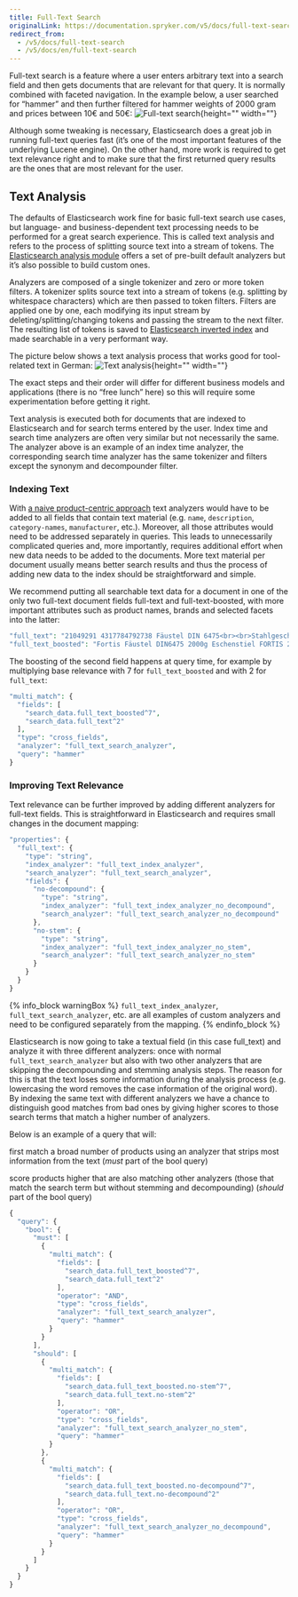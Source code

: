 ```yaml
---
title: Full-Text Search
originalLink: https://documentation.spryker.com/v5/docs/full-text-search
redirect_from:
  - /v5/docs/full-text-search
  - /v5/docs/en/full-text-search
---
```


Full-text search is a feature where a user enters arbitrary text into a search field and then gets documents that are relevant for that query. It is normally combined with faceted navigation. In the example below, a user searched for “hammer” and then further filtered for hammer weights of 2000 gram and prices between 10€ and 50€:
![Full-text search](https://spryker.s3.eu-central-1.amazonaws.com/docs/Developer+Guide/Search+Engine/Full-Text+Search/fulltext-search.png){height="" width=""}

Although some tweaking is necessary, Elasticsearch does a great job in running full-text queries fast (it’s one of the most important features of the underlying Lucene engine). On the other hand, more work is required to get text relevance right and to make sure that the first returned query results are the ones that are most relevant for the user.

## Text Analysis

The defaults of Elasticsearch work fine for basic full-text search use cases, but language- and business-dependent text processing needs to be performed for a great search experience. This is called text analysis and refers to the process of splitting source text into a stream of tokens. The [Elasticsearch analysis module](https://www.elastic.co/guide/en/elasticsearch/reference/5.0/analysis.html) offers a set of pre-built default analyzers but it’s also possible to build custom ones.

Analyzers are composed of a single tokenizer and zero or more token filters. A tokenizer splits source text into a stream of tokens (e.g. splitting by whitespace characters) which are then passed to token filters. Filters are applied one by one, each modifying its input stream by deleting/splitting/changing tokens and passing the stream to the next filter. The resulting list of tokens is saved to [Elasticsearch inverted index](https://www.elastic.co/guide/en/elasticsearch/guide/current/inverted-index.html) and made searchable in a very performant way.

The picture below shows a text analysis process that works good for tool-related text in German:
![Text analysis](https://spryker.s3.eu-central-1.amazonaws.com/docs/Developer+Guide/Search+Engine/Full-Text+Search/text-analysis.png){height="" width=""}

The exact steps and their order will differ for different business models and applications (there is no “free lunch” here) so this will require some experimentation before getting it right.

Text analysis is executed both for documents that are indexed to Elasticsearch and for search terms entered by the user. Index time and search time analyzers are often very similar but not necessarily the same. The analyzer above is an example of an index time analyzer, the corresponding search time analyzer has the same tokenizer and filters except the synonym and decompounder filter.

### Indexing Text

With [a naive product-centric approach](http://project-a.github.io/on-site-search-design-patterns-for-e-commerce/#a-naive-product-centric-approach) text analyzers would have to be added to all fields that contain text material (e.g. `name`, `description`, `category-names`, `manufacturer`, etc.). Moreover, all those attributes would need to be addressed separately in queries. This leads to unnecessarily complicated queries and, more importantly, requires additional effort when new data needs to be added to the documents. More text material per document usually means better search results and thus the process of adding new data to the index should be straightforward and simple.

We recommend putting all searchable text data for a document in one of the only two full-text document fields full-text and full-text-boosted, with more important attributes such as product names, brands and selected facets into the latter:

```php
"full_text": "21049291 4317784792738 Fäustel DIN 6475<br><br>Stahlgeschmiedet, Kopf schwarz lackiert, Bahnen poliert, doppelt geschweifter Eschenstiel mit ozeanblau lackiertem Handende SP11968",
"full_text_boosted": "Fortis Fäustel DIN6475 2000g Eschenstiel FORTIS 2000 Fäustel Handwerkzeug Hammer Fäustel Fortis Fäustel, mit Eschen-Stiel Fortis Fäustel, mit Eschen-Stiel"
```

The boosting of the second field happens at query time, for example by multiplying base relevance with 7 for `full_text_boosted` and with 2 for `full_text`:

```php
"multi_match": {
  "fields": [
    "search_data.full_text_boosted^7",
    "search_data.full_text^2"
  ],
  "type": "cross_fields",
  "analyzer": "full_text_search_analyzer",
  "query": "hammer"
}
```

### Improving Text Relevance
Text relevance can be further improved by adding different analyzers for full-text fields. This is straightforward in Elasticsearch and requires small changes in the document mapping:

```js
"properties": {
  "full_text": {
    "type": "string",
    "index_analyzer": "full_text_index_analyzer",
    "search_analyzer": "full_text_search_analyzer",
    "fields": {
      "no-decompound": {
        "type": "string",
        "index_analyzer": "full_text_index_analyzer_no_decompound",
        "search_analyzer": "full_text_search_analyzer_no_decompound"
      },
      "no-stem": {
        "type": "string",
        "index_analyzer": "full_text_index_analyzer_no_stem",
        "search_analyzer": "full_text_search_analyzer_no_stem"
      }
    }
  }
}
```

{% info_block warningBox %}
`full_text_index_analyzer`, `full_text_search_analyzer`, etc. are all examples of custom analyzers and need to be configured separately from the mapping.
{% endinfo_block %}

Elasticsearch is now going to take a textual field (in this case full_text) and analyze it with three different analyzers: once with normal `full_text_search_analyzer` but also with two other analyzers that are skipping the decompounding and stemming analysis steps. The reason for this is that the text loses some information during the analysis process (e.g. lowercasing the word removes the case information of the original word). By indexing the same text with different analyzers we have a chance to distinguish good matches from bad ones by giving higher scores to those search terms that match a higher number of analyzers.

Below is an example of a query that will:

first match a broad number of products using an analyzer that strips most information from the text (_must_ part of the bool query)

score products higher that are also matching other analyzers (those that match the search term but without stemming and decompounding) (_should_ part of the bool query)

```js
{
  "query": {
    "bool": {
      "must": [
        {
          "multi_match": {
            "fields": [
              "search_data.full_text_boosted^7",
              "search_data.full_text^2"
            ],
            "operator": "AND",
            "type": "cross_fields",
            "analyzer": "full_text_search_analyzer",
            "query": "hammer"
          }
        }
      ],
      "should": [
        {
          "multi_match": {
            "fields": [
              "search_data.full_text_boosted.no-stem^7",
              "search_data.full_text.no-stem^2"
            ],
            "operator": "OR",
            "type": "cross_fields",
            "analyzer": "full_text_search_analyzer_no_stem",
            "query": "hammer"
          }
        },
        {
          "multi_match": {
            "fields": [
              "search_data.full_text_boosted.no-decompound^7",
              "search_data.full_text.no-decompound^2"
            ],
            "operator": "OR",
            "type": "cross_fields",
            "analyzer": "full_text_search_analyzer_no_decompound",
            "query": "hammer"
          }
        }
      ]
    }
  }
}
```
